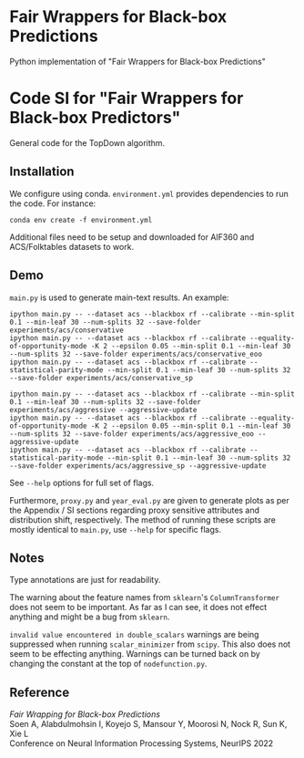 # Fair Wrappers for Black-box Predictions
Python implementation of "Fair Wrappers for Black-box Predictions"

# Code SI for "Fair Wrappers for Black-box Predictors"
General code for the TopDown algorithm.

## Installation
We configure using conda. `environment.yml` provides dependencies to run the code.
For instance:

```
conda env create -f environment.yml
```

Additional files need to be setup and downloaded for AIF360 and ACS/Folktables datasets to work.

## Demo
`main.py` is used to generate main-text results. An example:

```
ipython main.py -- --dataset acs --blackbox rf --calibrate --min-split 0.1 --min-leaf 30 --num-splits 32 --save-folder experiments/acs/conservative
ipython main.py -- --dataset acs --blackbox rf --calibrate --equality-of-opportunity-mode -K 2 --epsilon 0.05 --min-split 0.1 --min-leaf 30 --num-splits 32 --save-folder experiments/acs/conservative_eoo
ipython main.py -- --dataset acs --blackbox rf --calibrate --statistical-parity-mode --min-split 0.1 --min-leaf 30 --num-splits 32 --save-folder experiments/acs/conservative_sp

ipython main.py -- --dataset acs --blackbox rf --calibrate --min-split 0.1 --min-leaf 30 --num-splits 32 --save-folder experiments/acs/aggressive --aggressive-update
ipython main.py -- --dataset acs --blackbox rf --calibrate --equality-of-opportunity-mode -K 2 --epsilon 0.05 --min-split 0.1 --min-leaf 30 --num-splits 32 --save-folder experiments/acs/aggressive_eoo --aggressive-update
ipython main.py -- --dataset acs --blackbox rf --calibrate --statistical-parity-mode --min-split 0.1 --min-leaf 30 --num-splits 32 --save-folder experiments/acs/aggressive_sp --aggressive-update

```
See `--help` options for full set of flags.

Furthermore, `proxy.py` and `year_eval.py` are given to generate plots as per the Appendix / SI sections regarding proxy sensitive attributes and distribution shift, respectively. The method of running these scripts are mostly identical to `main.py`, use `--help` for specific flags.

## Notes

Type annotations are just for readability.

The warning about the feature names from `sklearn`'s `ColumnTransformer` does not seem to be important. As far as I can see, it does not effect anything and might be a bug from `sklearn`.

`invalid value encountered in double_scalars` warnings are being suppressed when running `scalar_minimizer` from `scipy`. This also does not seem to be effecting anything. Warnings can be turned back on by changing the constant at the top of `nodefunction.py`.

## Reference

*Fair Wrapping for Black-box Predictions* <br>
Soen A, Alabdulmohsin I, Koyejo S, Mansour Y, Moorosi N, Nock R, Sun K, Xie L <br>
Conference on Neural Information Processing Systems, NeurIPS 2022